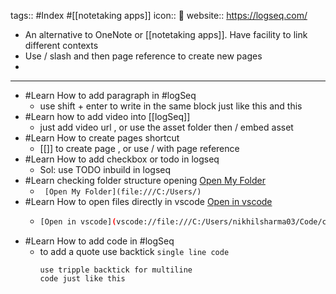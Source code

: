 tags:: #Index #[[notetaking apps]] 
icon:: 💊
website:: https://logseq.com/

- An alternative to OneNote or [[notetaking apps]]. Have facility to link different contexts
- Use / slash and then page reference to create new pages
-
- ---
- #Learn How to add paragraph in #logSeq
	- use shift + enter to write in the same block
	  just like this 
	  and this
- #Learn how to add video into [[logSeq]]
	- just add video url , or use the asset folder then / embed asset
- #Learn How to create pages shortcut
	- [[]] to create page , or use / with page reference
- #Learn How to add checkbox or todo in logseq
	- Sol: use TODO inbuild in logseq
- #Learn checking folder structure opening [Open My Folder](file:///C:/Users/)
	- ` [Open My Folder](file:///C:/Users/)`
- #Learn How to open files directly in vscode [Open in vscode](vscode://file:///C:/Users/nikhilsharma03/Code/code-with-quarkus)
	- ```bash
	  [Open in vscode](vscode://file:///C:/Users/nikhilsharma03/Code/code-with-quarkus)
	  ```
- #Learn How to add code in #logSeq
	- to add a quote use backtick `single line code`
	  ```
	  use tripple backtick for multiline
	  code just like this
	  
	  ```
